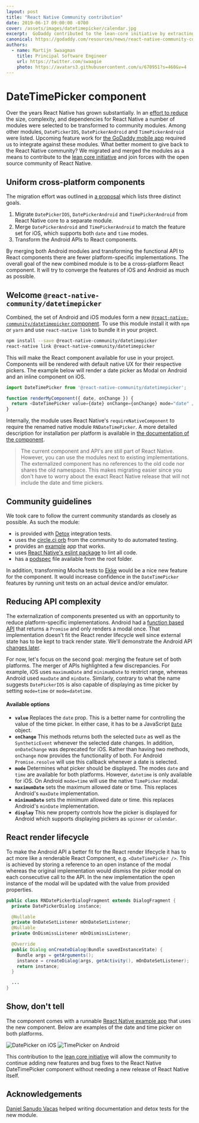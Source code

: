 ```yaml
---
layout: post
title: "React Native Community contribution"
date: 2019-06-17 09:00:00 -0700
cover: /assets/images/datetimepicker/calendar.jpg
excerpt:  GoDaddy contributed to the lean-core initiative by extracting and merging the DatePicker and TimePicker components so that we could us them in our mobile app. The new Component has fewer platform-specific implementations and is easier to maintain and use.
canonical: https://godaddy.com/resources/news/react-native-community-contribution-datetimepicker-component
authors:
  - name: Martijn Swaagman
    title: Principal Software Engineer
    url: https://twitter.com/swaagie
    photo: https://avatars3.githubusercontent.com/u/670951?s=460&v=4
---
```


# DateTimePicker component

Over the years React Native has grown substantially. In an [effort to
reduce][leancore] the size, complexity, and dependencies for React Native a
number of modules were selected to be transformed to community modules. Among
other modules, `DatePickerIOS`, `DatePickerAndroid` and `TimePickerAndroid`
were listed. Upcoming feature work for [the GoDaddy mobile app][app]
required us to integrate against these modules. What better moment to give back
to the React Native community? We migrated and merged the modules as a means to
contribute to the [lean core initiative][leancore] and join forces with the open
source community of React Native.

## Uniform cross-platform components

The migration effort was outlined in [a proposal][proposal] which lists three
distinct goals.

1. Migrate `DatePickerIOS`, `DatePickerAndroid` and `TimePickerAndroid` from
   React Native core to a separate module.
2. Merge `DatePickerAndroid` and `TimePickerAndroid` to match the feature set
   for iOS, which supports both `date` and `time` modes.
3. Transform the Android APIs to React components.

By merging both Android modules and transforming the functional API to React
components there are fewer platform-specific implementations. The overall goal
of the new combined module is to be a cross-platform React component. It
will try to converge the features of iOS and Android as much as possible.

## Welcome `@react-native-community/datetimepicker`

Combined, the set of Android and iOS modules form a new
[`@react-native-community/datetimepicker` component][react-native-datetimepicker]. To use
this module install it with `npm` or `yarn` and use `react-native link` to
bundle it in your project.

```bash
npm install --save @react-native-community/datetimepicker
react-native link @react-native-community/datetimepicker
```

This will make the React component available for use in your project.
Components will be rendered with default native UX for their respective
pickers. The example below will render a date picker as Modal on Android and an
inline component on iOS.

```js
import DateTimePicker from '@react-native-community/datetimepicker';

function renderMyComponent({ date, onChange }) {
  return <DateTimePicker value={date} onChange={onChange} mode="date" />
}
```

Internally, the module uses React Native's `requireNativeComponent` to require
the renamed native module `RNDateTimePicker`. A more detailed description for
installation per platform is available in [the documentation of the
component][install].

> The current component and API's are still part of React Native. However, you
> can use the modules next to existing implementations. The externalized
> component has no references to the old code nor shares the old namespace.
> This makes migrating easier since you don't have to worry about the exact
> React Native release that will not include the date and time pickers.

## Community guidelines

We took care to follow the current community standards as closely as possible.
As such the module:

- is provided with [Detox] integration tests.
- uses the [circle.ci orb][orb] from the community to do automated testing.
- provides an [example] app that works.
- uses [React Native's eslint package][eslint] to lint all code.
- has a [podspec] file available from the root folder.

In addition, transforming Mocha tests to [Ekke][ekke] would be a nice new
feature for the component. It would increase confidence in the `DateTimePicker`
features by running unit tests on an actual device and/or emulator.

## Reducing API complexity

The externalization of components presented us with an opportunity to reduce
platform-specific implementations. Android had a [function based
API][android-api] that returns a `Promise` and only renders a modal once. That
implementation doesn't fit the React render lifecycle well since external
state has to be kept to track render state. We'll demonstrate the Android API
[changes later](#react-render-lifecycle).

For now, let's focus on the second goal: merging the feature set of both
platforms. The merger of APIs highlighted a few discrepancies. For example, iOS
uses `maximumDate` and `minimumDate` to restrict range, whereas Android used
`maxDate` and `minDate`.  Similarly, contrary to what the name suggests
`DatePickerIOS` is also capable of displaying as time picker by setting
`mode=time` or `mode=datetime`.

#### Available options

- **`value`** Replaces the `date` prop. This is a better name for controlling
  the value of the time picker. In either case, it has to be a JavaScript
  [`Date`][mdn] object.
- **`onChange`** This methods returns both the selected `Date` as well as the
  `SyntheticEvent` whenever the selected date changes. In addition,
  `onDateChange` was deprecated for iOS. Rather than having two methods,
  `onChange` now provides the functionality of both. For Android
  `Promise.resolve` will use this callback whenever a date is selected.
- **`mode`** Determines what picker should be displayed. The modes `date` and
  `time` are available for both platforms. However, `datetime` is only
  available for iOS. On Android `mode=time` will use the native `TimePicker`
  modal.
- **`maximumDate`** sets the maximum allowed date or time. This replaces
  Android's `maxDate` implementation.
- **`minimumDate`** sets the minimum allowed date or time. this replaces
  Android's `minDate` implementation.
- **`display`** This new property controls how the picker is displayed for
  Android which supports displaying pickers as `spinner` or `calendar`.

## React render lifecycle

To make the Android API a better fit for the React render lifecycle it has to
act more like a renderable React Component, e.g. `<DateTimePicker />`. This is
achieved by storing a reference to an open instance of the modal whereas the
original implementation would dismiss the picker modal on each consecutive call
to the API. In the new implementation the open instance of the modal will be
updated with the value from provided properties.

```java
public class RNDatePickerDialogFragment extends DialogFragment {
  private DatePickerDialog instance;

  @Nullable
  private OnDateSetListener mOnDateSetListener;
  @Nullable
  private OnDismissListener mOnDismissListener;

  @Override
  public Dialog onCreateDialog(Bundle savedInstanceState) {
    Bundle args = getArguments();
    instance = createDialog(args, getActivity(), mOnDateSetListener);
    return instance;
  }

  ...
}
```

## Show, don't tell

The component comes with a runnable [React Native example app][example] that
uses the new component. Below are examples of the date and time picker on both
platforms.

![DatePicker on iOS]({{site.baseurl}}/assets/images/datetimepicker/ios-datepicker.png)
![TimePicker on Android]({{site.baseurl}}/assets/images/datetimepicker/android-timepicker.png)

This contribution to the [lean core initiative][leancore] will allow the
community to continue adding new features and bug fixes to the React Native
DateTimePicker component without needing a new release of React Native itself.

## Acknowledgements

[Daniel Sanudo Vacas][linkedin] helped writing documentation and detox tests
for the new module.

[leancore]: https://github.com/facebook/react-native/issues/23313
[proposal]: https://github.com/react-native-community/discussions-and-proposals/pull/85
[app]: https://play.google.com/store/apps/details?id=com.godaddy.gx.go
[react-native-datetimepicker]: https://github.com/react-native-community/react-native-datetimepicker
[android-api]: https://facebook.github.io/react-native/docs/0.59/datepickerandroid#example
[linkedin]: https://www.linkedin.com/in/daniel-sa%C3%B1udo-vacas-23ab0a27
[example]: https://github.com/react-native-community/react-native-datetimepicker/tree/master/example
[mdn]: https://developer.mozilla.org/en-US/docs/Web/JavaScript/Reference/Global_Objects/Date
[podspec]: https://github.com/react-native-community/react-native-datetimepicker/blob/master/RNDateTimePicker.podspec
[eslint]: https://www.npmjs.com/package/@react-native-community/eslint-config
[orb]: https://github.com/react-native-community/react-native-circleci-orb/
[Detox]: https://github.com/wix/detox/
[ekke]: {{site.baseurl}}/2019/05/22/testing-react-native-using-ekke/
[install]: https://github.com/react-native-community/react-native-datetimepicker/#getting-started
